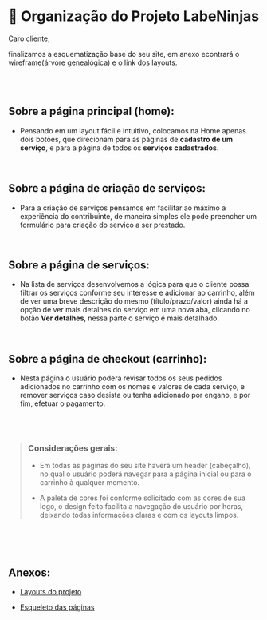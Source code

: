 # :page_facing_up: Organização do Projeto LabeNinjas

Caro cliente,  

finalizamos a esquematização base do seu site, em anexo econtrará o wireframe(árvore genealógica) e o link dos layouts. 

<br>
<br>

## Sobre a página principal (home): 

*  Pensando em um layout fácil e intuitivo, colocamos na Home apenas dois botões, que direcionam para as páginas de **cadastro de um serviço**, e para a página de todos os **serviços cadastrados**.

<br>

## Sobre a página de criação de serviços: 

*  Para a criação de serviços pensamos em facilitar ao máximo a experiência do contribuinte, de maneira simples ele pode preencher um formulário para criação do serviço a ser prestado. 

<br>

## Sobre a página de serviços: 

*  Na lista de serviços desenvolvemos a lógica para que o cliente possa filtrar os serviços conforme seu interesse e adicionar ao carrinho, além de ver uma breve descrição do mesmo (título/prazo/valor) ainda há a opção de ver mais detalhes do serviço em uma nova aba, clicando no botão **Ver detalhes**, nessa parte o serviço é mais detalhado. 

<br>

## Sobre a página de checkout (carrinho): 

*  Nesta página o usuário poderá revisar todos os seus pedidos adicionados no carrinho com os nomes e valores de cada serviço, e remover serviços caso desista ou tenha adicionado por engano, e por fim, efetuar o pagamento.

<br>
<br>

> ### Considerações gerais: 
> 
> * Em todas as páginas do seu site haverá um header (cabeçalho), no qual o usuário poderá navegar para a página inicial ou para o carrinho à qualquer momento. 
> 
> * A paleta de cores foi conforme solicitado com as cores de sua logo, o design feito facilita a navegação do usuário por horas, deixando todas informações claras e com os layouts limpos. 

<br>
<br>
<br>

## Anexos:

* [Layouts do projeto](https://marvelapp.com/whiteboard/QR7e9in4Sf6MgRNNMsnR)

* [Esqueleto das páginas](https://github.com/future4code/Shaw-landing-page4/files/8477075/labeninja.pdf.pdf)